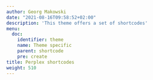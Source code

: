```yaml
---
author: Georg Makowski
date: "2021-08-16T09:58:52+02:00"
description: 'This theme offers a set of shortcodes'
menu:
  doc:
    identifier: theme
    name: Theme specific
    parent: shortcode
    pre: create    
title: Perplex shortcodes
weight: 510
---
```

